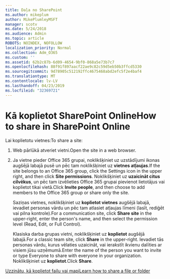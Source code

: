 ```yaml
---
title: Daļa no SharePoint
ms.author: mikeplum
author: MikePlumleyMSFT
manager: scotv
ms.date: 5/24/2018
ms.audience: Admin
ms.topic: article
ROBOTS: NOINDEX, NOFOLLOW
localization_priority: Normal
ms.collection: Adm_O365
ms.custom: ''
ms.assetid: 62b2c87b-6d09-4654-9bf0-868a5e73b7c7
ms.openlocfilehash: 88f91f897aacf22ae9c82c59d5eb50b3ffcd5330
ms.sourcegitcommit: 9d78905c512192ffc4675468abd2efc5f2e4baf4
ms.translationtype: MT
ms.contentlocale: lv-LV
ms.lasthandoff: 04/23/2019
ms.locfileid: "32369721"
---
```

# <a name="how-to-share-in-sharepoint-online"></a><span data-ttu-id="c7a96-102">Kā koplietot SharePoint Online</span><span class="sxs-lookup"><span data-stu-id="c7a96-102">How to share in SharePoint Online</span></span>

<span data-ttu-id="c7a96-103">Lai koplietotu vietnes:</span><span class="sxs-lookup"><span data-stu-id="c7a96-103">To share a site:</span></span>
  
1. <span data-ttu-id="c7a96-104">Web pārlūkā atveriet vietni.</span><span class="sxs-lookup"><span data-stu-id="c7a96-104">Open the site in a web browser.</span></span>
    
2. <span data-ttu-id="c7a96-105">Ja vietne pieder Office 365 grupai, noklikšķiniet uz uzstādījumi ikonas augšējā labajā pusē un pēc tam noklikšķiniet uz **vietnes atļaujas**.</span><span class="sxs-lookup"><span data-stu-id="c7a96-105">If the site belongs to an Office 365 group, click the Settings icon in the upper right, and then click **Site permissions**.</span></span> <span data-ttu-id="c7a96-106">Noklikšķiniet uz **uzaicināt citus cilvēkus**, un pēc tam izvēlieties Office 365 grupai pievienot lietotājus vai koplietot tikai vietā.</span><span class="sxs-lookup"><span data-stu-id="c7a96-106">Click **Invite people**, and then choose to add members to the Office 365 group or share only the site.</span></span> 
    
    <span data-ttu-id="c7a96-107">Saziņas vietnes, noklikšķiniet uz **koplietot vietnes** augšējā labajā, ievadiet personas vārdu un pēc tam atlasiet atļaujas līmeni (lasīt, rediģēt vai pilna kontrole).</span><span class="sxs-lookup"><span data-stu-id="c7a96-107">For a communication site, click **Share site** in the upper-right, enter the person's name, and then select the permission level (Read, Edit, or Full Control).</span></span> 
    
    <span data-ttu-id="c7a96-108">Klasiska darba grupas vietni, noklikšķiniet uz **koplietot** augšējā labajā.</span><span class="sxs-lookup"><span data-stu-id="c7a96-108">For a classic team site, click **Share** in the upper-right.</span></span> <span data-ttu-id="c7a96-109">Ievadiet tās personas vārdu, kurus vēlaties uzaicināt, vai ierakstīt ikvienu dalīties ar visiem jūsu uzņēmumā.</span><span class="sxs-lookup"><span data-stu-id="c7a96-109">Enter the name of the person you want to invite or type Everyone to share with everyone in your organization.</span></span> <span data-ttu-id="c7a96-110">Noklikšķiniet uz **koplietot**.</span><span class="sxs-lookup"><span data-stu-id="c7a96-110">Click **Share**.</span></span>
    
[<span data-ttu-id="c7a96-111">Uzzinātu, kā koplietot failu vai mapi</span><span class="sxs-lookup"><span data-stu-id="c7a96-111">Learn how to share a file or folder</span></span>](https://go.microsoft.com/fwlink/?linkid=511430)
  

